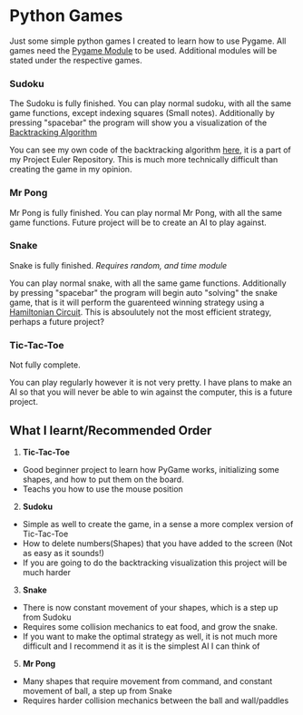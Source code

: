 # Python Games

Just some simple python games I created to learn how to use Pygame. All games need the [Pygame Module](https://www.pygame.org/wiki/GettingStarted) to be used. Additional modules will be stated under the respective games.

### Sudoku

The Sudoku is fully finished. 
You can play normal sudoku, with all the same game functions, except indexing squares (Small notes).
Additionally by pressing "spacebar" the program will show you a visualization of the [Backtracking Algorithm](https://en.wikipedia.org/wiki/Sudoku_solving_algorithms)

You can see my own code of the backtracking algorithm [here](https://github.com/igorvanloo/Project-Euler-Explained/blob/main/Finished%20Problems/pe00096%20-%20Sudoku.py), it is a part of my Project Euler Repository. This is much more technically difficult than creating the game in my opinion.

### Mr Pong

Mr Pong is fully finished.
You can play normal Mr Pong, with all the same game functions. Future project will be to create an AI to play against.

### Snake

Snake is fully finished. *Requires random, and time module*

You can play normal snake, with all the same game functions.
Additionally by pressing "spacebar" the program will begin auto "solving" the snake game, that is it will perform the guarenteed winning strategy using a [Hamiltonian Circuit](https://en.wikipedia.org/wiki/Hamiltonian_path). This is absoulutely not the most efficient strategy, perhaps a future project?

### Tic-Tac-Toe

Not fully complete.

You can play regularly however it is not very pretty. I have plans to make an AI so that you will never be able to win against the computer, this is a future project.

## What I learnt/Recommended Order

1. **Tic-Tac-Toe**
  * Good beginner project to learn how PyGame works, initializing some shapes, and how to put them on the board.
  * Teachs you how to use the mouse position
2. **Sudoku**
  * Simple as well to create the game, in a sense a more complex version of Tic-Tac-Toe
  * How to delete numbers(Shapes) that you have added to the screen (Not as easy as it sounds!)
  * If you are going to do the backtracking visualization this project will be much harder
3. **Snake**
  * There is now constant movement of your shapes, which is a step up from Sudoku
  * Requires some collision mechanics to eat food, and grow the snake.
  * If you want to make the optimal strategy as well, it is not much more difficult and I recommend it as it is the simplest AI I can think of
5. **Mr Pong**
  * Many shapes that require movement from command, and constant movement of ball, a step up from Snake
  * Requires harder collision mechanics between the ball and wall/paddles
